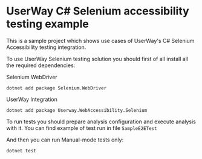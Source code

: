 # UserWay C# Selenium accessibility testing example

This is a sample project which shows use cases of UserWay's
C# Selenium Accessibility testing integration.

To use UserWay Selenium testing solution you should first of all
install all the required dependencies:

Selenium WebDriver
```shell
dotnet add package Selenium.WebDriver
```

UserWay Integration
```shell
dotnet add package Userway.WebAccessibility.Selenium
```

To run tests you should prepare analysis configuration
and execute analysis with it. You can find example of test run
in file `SampleE2ETest`

And then you can run Manual-mode tests only:
```shell
dotnet test
```